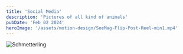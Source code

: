 ```yaml
---
title: 'Social Media'
description: 'Pictures of all kind of animals'
pubDate: 'Feb 02 2024'
heroImage: '/assets/motion-design/SeeMag-Flip-Post-Reel-min1.mp4'
---
```


![Schmetterling](/.jpg)
